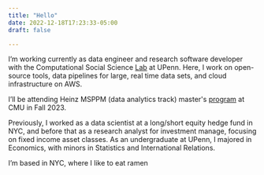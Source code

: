 ```yaml
---
title: "Hello"
date: 2022-12-18T17:23:33-05:00
draft: false

---
```


I’m working currently as data engineer and research software developer with the Computational Social Science [Lab](https://css.seas.upenn.edu/) at UPenn. Here, I work on open-source tools, data pipelines for large, real time data sets, and cloud infrastructure on AWS.

I’ll be attending Heinz MSPPM (data analytics track) master's [program](https://www.heinz.cmu.edu/programs/public-policy-management-master/data-analytics) at CMU in Fall 2023.

Previously, I worked as a data scientist at a long/short equity hedge fund in NYC, and before that as a research analyst for investment manage, focusing on fixed income asset classes. As an undergraduate at UPenn, I majored in Economics, with minors in Statistics and International Relations.

I’m based in NYC, where I like to eat ramen

